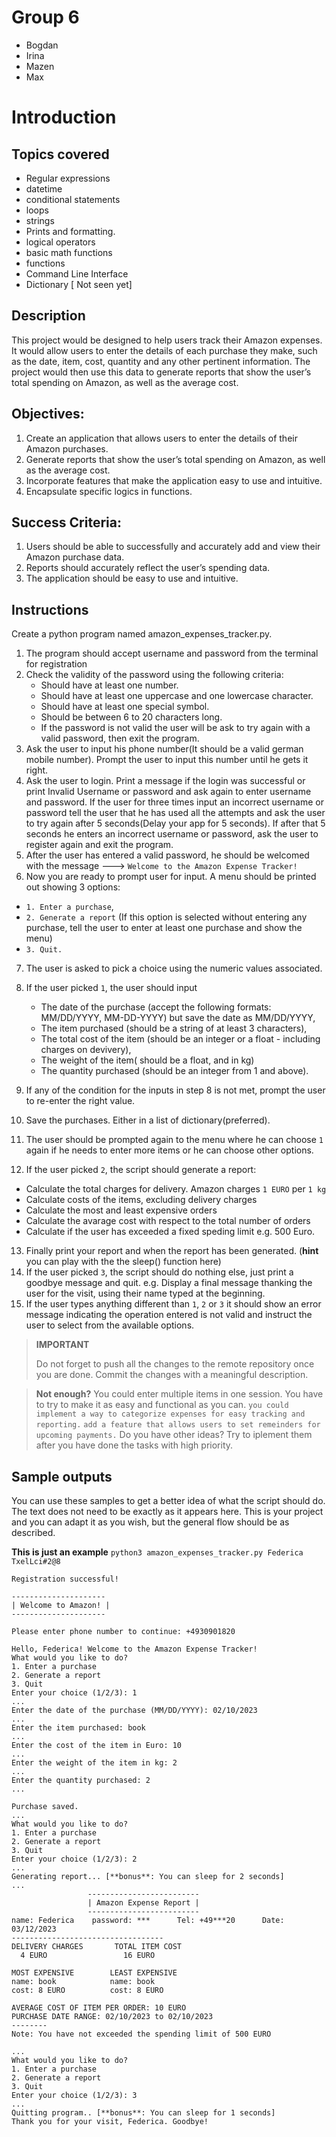# Group 6
 - Bogdan
 - Irina
 - Mazen
 - Max
 

# Introduction

## Topics covered
- Regular expressions
- datetime
- conditional statements
- loops
- strings 
- Prints and formatting. 
- logical operators
- basic math functions
- functions
- Command Line Interface
- Dictionary [ Not seen yet]

## Description
This project would be designed to help users track their Amazon expenses. It would allow users to enter the details of each purchase they make, such as the date, item, cost, quantity and any other pertinent information. 
The project would then use this data to generate reports that show the user’s total spending on Amazon, as well as the average cost.

## Objectives: 

1. Create an application that allows users to enter the details of their Amazon purchases. 
2. Generate reports that show the user’s total spending on Amazon, as well as the average cost. 
3. Incorporate features that make the application easy to use and intuitive. 
4. Encapsulate specific logics in functions.

## Success Criteria: 

1. Users should be able to successfully and accurately add and view their Amazon purchase data.
2. Reports should accurately reflect the user’s spending data. 
3. The application should be easy to use and intuitive. 

## Instructions
Create a python program named amazon_expenses_tracker.py.

1. The program should accept username and password from the terminal for registration
2. Check the validity of the password using the following criteria:
    - Should have at least one number.
    - Should have at least one uppercase and one lowercase character.
    - Should have at least one special symbol.
    - Should be between 6 to 20 characters long. 
    - If the password is not valid the user will be ask to try again with a valid password, then exit the program. 
3. Ask the user to input his phone number(It should be a valid german mobile number). Prompt the user to input this number until he gets it right.
4. Ask the user to login. Print a message if the login was successful or print Invalid Username or password and ask again to enter username and password. If the user for three times input an incorrect username or password tell the user that he has used all the attempts and ask the user to try again after 5 seconds(Delay your app for 5 seconds). If after that 5 seconds he enters an incorrect username or password, ask the user to register again and exit the program. 
5. After the user has entered a valid password, he should be welcomed with the message ---> `Welcome to the Amazon Expense Tracker!`
6. Now you are ready to prompt user for input. A menu should be printed out showing 3 options: 
- `1. Enter a purchase`, 
- `2. Generate a report` (If this option is selected without entering any purchase, tell the user to enter at least one purchase and show the menu)
- `3. Quit.`
7. The user is asked to pick a choice using the numeric values associated. 
8. If the user picked `1`, the user should input 
   - The date of the purchase (accept the following formats: MM/DD/YYYY, MM-DD-YYYY) but save the date as MM/DD/YYYY, 
   - The item purchased (should be a string of at least 3 characters), 
   - The total cost of the item (should be an integer or a float - including charges on devivery), 
   - The weight of the item( should be a float, and in kg)
   - The quantity purchased (should be an integer from 1 and above).
9. If any of the condition for the inputs in step 8 is not met, prompt the user to re-enter the right value.

10. Save the purchases. Either in a list of dictionary(preferred).
11.  The user should be prompted again to the menu where he can choose `1` again if he needs to enter more items or he can choose other options.
12. If the user picked `2`, the script should generate a report: 
   - Calculate the total charges for delivery. Amazon charges `1 EURO` per `1 kg`
   - Calculate costs of the items, excluding delivery charges
   - Calculate the most and least expensive orders
   - Calculate the avarage cost with respect to the total number of orders
   - Calculate if the user has exceeded a fixed speding limit e.g. 500 Euro.
13. Finally print your report and when the report has been generated. (**hint** you can play with the the sleep() function here)
14. If the user picked `3`, the script should do nothing else, just print a goodbye message and quit. e.g. Display a final message thanking the user for the visit, using their name typed at the beginning.
15. If the user types anything different than `1`, `2` or `3` it should show an error message indicating the operation entered is not valid and instruct the user to select from the available options.

> **IMPORTANT**
>
> Do not forget to push all the changes to the remote repository once you are done. Commit the changes with a meaningful description.

> **Not enough?**
> You could enter multiple items in one session. 
> You have to try to make it as easy and functional as you can.
> `you could implement a way to categorize expenses for easy tracking and reporting.`
> `add a feature that allows users to set remeinders for upcoming payments.`
> Do you have other ideas? Try to iplement them after you have done the tasks with high priority.


## Sample outputs
You can use these samples to get a better idea of what the script should do. The text does not need to be exactly as it appears here. This is your project and you can adapt it as you wish, but the general flow should be as described.

**This is just an example**
`python3 amazon_expenses_tracker.py Federica TxelLci#2@8`
```
Registration successful!

---------------------
| Welcome to Amazon! |
---------------------

Please enter phone number to continue: +4930901820

Hello, Federica! Welcome to the Amazon Expense Tracker!
What would you like to do?
1. Enter a purchase
2. Generate a report
3. Quit
Enter your choice (1/2/3): 1
...
Enter the date of the purchase (MM/DD/YYYY): 02/10/2023
...
Enter the item purchased: book
...
Enter the cost of the item in Euro: 10
...
Enter the weight of the item in kg: 2
...
Enter the quantity purchased: 2
...

Purchase saved.
...
What would you like to do?
1. Enter a purchase
2. Generate a report
3. Quit
Enter your choice (1/2/3): 2
...
Generating report... [**bonus**: You can sleep for 2 seconds]
...
                 -------------------------
                 | Amazon Expense Report |
                 -------------------------
name: Federica    password: ***      Tel: +49***20      Date: 03/12/2023
----------------------------------
DELIVERY CHARGES       TOTAL ITEM COST             
  4 EURO                 16 EURO
  
MOST EXPENSIVE        LEAST EXPENSIVE
name: book            name: book
cost: 8 EURO          cost: 8 EURO

AVERAGE COST OF ITEM PER ORDER: 10 EURO
PURCHASE DATE RANGE: 02/10/2023 to 02/10/2023
--------
Note: You have not exceeded the spending limit of 500 EURO

...
What would you like to do?
1. Enter a purchase
2. Generate a report
3. Quit
Enter your choice (1/2/3): 3
...
Quitting program.. [**bonus**: You can sleep for 1 seconds]
Thank you for your visit, Federica. Goodbye!
```
